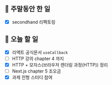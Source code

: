 ## 🐣 주말동안 한 일

- [x] secondhand 리팩토링

## 🐤 오늘 할 일

- [x] 리액트 공식문서 `useCallback`
- [ ] HTTP 강의 chapter 4 까지
- [x] HTTP + 모자스(브라우저 렌더링 과정(HTTP)) 정리
- [ ] Next.js chapter 5 조오금
- [x] 과제 전형 스터디 참여